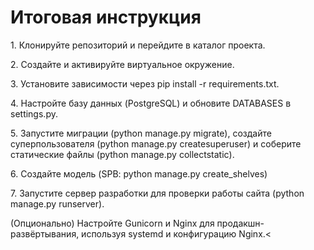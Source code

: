 <h1>Итоговая инструкция</h1>
<p>1. Клонируйте репозиторий и перейдите в каталог проекта.</p>
<p>2. Создайте и активируйте виртуальное окружение.</p>
<p>3. Установите зависимости через pip install -r requirements.txt.</p>
<p>4. Настройте базу данных (PostgreSQL) и обновите DATABASES в settings.py.</p>
<p>5. Запустите миграции (python manage.py migrate), создайте суперпользователя (python manage.py createsuperuser) и соберите статические файлы (python manage.py collectstatic).</p>
<p>6. Создайте модель (SPB: python manage.py create_shelves)</p>
<p>7. Запустите сервер разработки для проверки работы сайта (python manage.py runserver).</p>
<p><r>(Опционально) Настройте Gunicorn и Nginx для продакшн-развёртывания, используя systemd и конфигурацию Nginx.</r><</p>